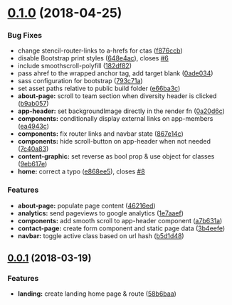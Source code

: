<a name="0.1.0"></a>
# [0.1.0](https://github.com/openforge/main-website/compare/0.0.1...0.1.0) (2018-04-25)


### Bug Fixes

* change stencil-router-links to a-hrefs for ctas ([f876ccb](https://github.com/openforge/main-website/commit/f876ccb))
* disable Bootstrap print styles ([648e4ac](https://github.com/openforge/main-website/commit/648e4ac)), closes [#6](https://github.com/openforge/main-website/issues/6)
* include smoothscroll-polyfill ([182df82](https://github.com/openforge/main-website/commit/182df82))
* pass ahref to the wrapped anchor tag, add target blank ([0ade034](https://github.com/openforge/main-website/commit/0ade034))
* sass configuration for bootstrap ([793c71a](https://github.com/openforge/main-website/commit/793c71a))
* set asset paths relative to public build folder ([e66ba3c](https://github.com/openforge/main-website/commit/e66ba3c))
* **about-page:** scroll to team section when diversity header is clicked ([b9ab057](https://github.com/openforge/main-website/commit/b9ab057))
* **app-header:** set backgroundImage directly in the render fn ([0a20d6c](https://github.com/openforge/main-website/commit/0a20d6c))
* **components:** conditionally display external links on app-members ([ea4943c](https://github.com/openforge/main-website/commit/ea4943c))
* **components:** fix router links and navbar state ([867e14c](https://github.com/openforge/main-website/commit/867e14c))
* **components:** hide scroll-button on app-header when not needed ([7c40a83](https://github.com/openforge/main-website/commit/7c40a83))
* **content-graphic:** set reverse as bool prop & use object for classes ([9eb617e](https://github.com/openforge/main-website/commit/9eb617e))
* **home:** correct a typo ([e868ee5](https://github.com/openforge/main-website/commit/e868ee5)), closes [#8](https://github.com/openforge/main-website/issues/8)


### Features

* **about-page:** populate page content ([46216ed](https://github.com/openforge/main-website/commit/46216ed))
* **analytics:** send pageviews to google analytics ([1e7aaef](https://github.com/openforge/main-website/commit/1e7aaef))
* **components:** add smooth scroll to app-header component ([a7b631a](https://github.com/openforge/main-website/commit/a7b631a))
* **contact-page:** create form component and static page data ([3b4eefe](https://github.com/openforge/main-website/commit/3b4eefe))
* **navbar:** toggle active class based on url hash ([b5d1d48](https://github.com/openforge/main-website/commit/b5d1d48))



<a name="0.0.1"></a>
## [0.0.1](https://github.com/openforge/main-website/compare/58b6baa...0.0.1) (2018-03-19)


### Features

* **landing:** create landing home page & route ([58b6baa](https://github.com/openforge/main-website/commit/58b6baa))



